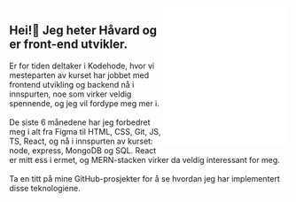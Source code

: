 <img align="right" src="container.svg"  width="225" height="250" alt="portrait">

<div>
<h2>
      Hei!👋 Jeg heter Håvard og er front-end utvikler.
</h2>      
<p>
      Er for tiden deltaker i Kodehode, hvor vi mesteparten av
      kurset har jobbet med frontend utvikling og backend nå i innspurten, 
      noe som virker veldig spennende, og jeg vil fordype meg mer i.<br/><br/>
      De siste 6 månedene har jeg forbedret meg i alt fra Figma til HTML, 
      CSS, Git, JS, TS, React, og nå i innspurten av kurset: node, express, 
      MongoDB og SQL. React er mitt ess i ermet, og MERN-stacken virker da veldig interessant for meg.<br/><br/>
      Ta en titt på mine GitHub-prosjekter for å se hvordan jeg har implementert disse teknologiene.
</p>      



<!--
**havardekodehode/havardekodehode** is a ✨ _special_ ✨ repository because its `README.md` (this file) appears on your GitHub profile.

      <p>
        🔭 Jobber for tiden med en full-stack app i node.js hvor du får film/serie anbefalinger<br>
        🌱 Fordyper meg i  Node.js, Express, MongoDB for tiden<br>
        💬 &!^~ google, ask me<br>
        📫 How to reach me: <a href="mailto:havardeinarsen@gmail.com">havardeinarsen@gmail.com</a>
      </p>

    Here are some ideas to get you started:

    -   🔭 I’m currently working on a full stack application, to use my newly aquired skills
    -   🌱 I’m currently learning Node.js, express, mongodb atm.
    -   👯 I’m looking to collaborate on rad projects😎
    -   🤔 I’m looking for help with alot while i manouver the storm of bugs i encounter
    -   💬 Ask me about flex 💪
    -   📫 How to reach me: havardeinarsen@gmail.com
    -   ⚡ Fun fact: I often have nightmares about public static void main(string args[])

    ![](portrait.webp)



    <img align='right' src="portraitSliced-removebg-preview.png" width="250" height="320">
    Hei!👋 Jeg heter Håvard og er front-end utvikler.
    <p>
     <br>
    Er for tiden deltager i Kodehode, hvor vi mesteparten av kurset har jobbet med frontend utvikling og hvor vi nå i innspurten jobber med backend, noe jeg syntes virker veldig spennende, og noe jeg gjerne vil fordype meg mer i.

    Som deltager på Kodehode, har jeg iløpet av de siste 6 månedene dyppet tærne mine i Figma, HTML, CSS, Git, JS, TS, React, og nå i innspurten node, express, MongoDB og SQL. Jeg føler meg stødig med disse verktøyene og du kan se hvordan jeg har løst problemer på mine prosjekter i Github.

    Gi meg en lyd hvis dette virker interessant. Takk for interessen.

     </p>

-->

